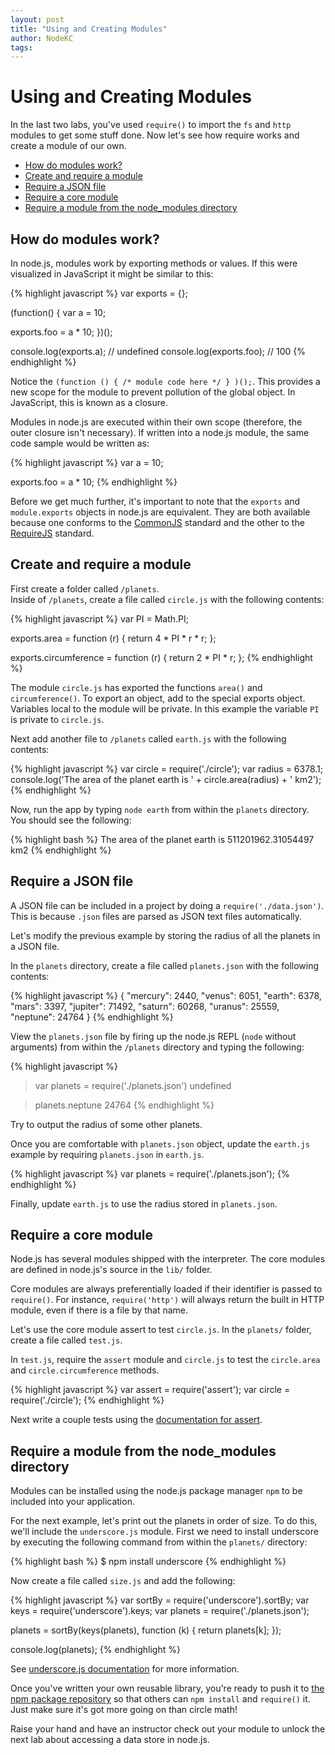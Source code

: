 ```yaml
---
layout: post
title: "Using and Creating Modules"
author: NodeKC
tags:
---
```


# Using and Creating Modules

In the last two labs, you've used `require()` to import the `fs` and `http` modules to get some stuff done. Now let's see how require works and create a module of our own.

* [How do modules work?](#how_do_modules_work)
* [Create and require a module](#create_and_require_a_module)
* [Require a JSON file](#require_a_json_file)
* [Require a core module](#require_a_core_module)
* [Require a module from the node_modules directory](#require_a_module_from_the_node_modules_directory)


## How do modules work?

In node.js, modules work by exporting methods or values.  If this were visualized in JavaScript it might be similar to this:

{% highlight javascript %}
var exports = {};

(function() {
  var a = 10;

  exports.foo = a * 10;
})();

console.log(exports.a);   // undefined
console.log(exports.foo); // 100
{% endhighlight %}

Notice the `(function () { /* module code here */ } )();`. This provides a new scope for the module to prevent pollution of the global object. In JavaScript, this is known as a closure.

Modules in node.js are executed within their own scope (therefore, the outer closure isn't necessary). If written into a node.js module, the same code sample would be written as:

{% highlight javascript %}
var a = 10;

exports.foo = a * 10;
{% endhighlight %}

Before we get much further, it's important to note that the `exports` and `module.exports` objects in node.js are equivalent. They are both available because one conforms to the [CommonJS](http://www.commonjs.org/) standard and the other to the [RequireJS](http://requirejs.org) standard.

## Create and require a module

First create a folder called `/planets`.  
Inside of `/planets`, create a  file called `circle.js` with the following contents:

{% highlight javascript %}
var PI = Math.PI;

exports.area = function (r) {
  return 4 * PI * r * r;
};

exports.circumference = function (r) {
  return 2 * PI * r;
};
{% endhighlight %}

The module `circle.js` has exported the functions `area()` and `circumference()`. To export an object, add to the special exports object.  Variables local to the module will be private. In this example the variable `PI` is private to `circle.js`.


Next add another file to `/planets` called `earth.js` with the following contents:

{% highlight javascript %}
var circle = require('./circle');
var radius = 6378.1;
console.log('The area of the planet earth is ' + circle.area(radius) + ' km2');
{% endhighlight %}

Now, run the app by typing `node earth` from within the `planets` directory. You should see the following:

{% highlight bash %}
The area of the planet earth is 511201962.31054497 km2
{% endhighlight %}

## Require a JSON file

A JSON file can be included in a project by doing a `require('./data.json')`.  This is because `.json` files are parsed as JSON text files automatically.

Let's modify the previous example by storing the radius of all the planets in a JSON file. 

In the `planets` directory, create a file called `planets.json` with the following contents:

{% highlight javascript %}
{
  "mercury": 2440,
  "venus":  6051,
  "earth":  6378,
  "mars":   3397,
  "jupiter": 71492,
  "saturn": 60268,
  "uranus": 25559,
  "neptune": 24764
}
{% endhighlight %}

View the `planets.json` file by firing up the node.js REPL (`node` without arguments) from within the `/planets` directory and typing the following:

{% highlight javascript %}
> var planets = require('./planets.json')
undefined

> planets.neptune
24764
{% endhighlight %}

Try to output the radius of some other planets.

Once you are comfortable with `planets.json` object,  update the `earth.js` example by requiring `planets.json` in `earth.js`.

{% highlight javascript %}
var planets = require('./planets.json');
{% endhighlight %}

Finally, update `earth.js` to use the radius stored in `planets.json`.

## Require a core module

Node.js has several modules shipped with the interpreter. The core modules are defined in node.js's source in the `lib/` folder.

Core modules are always preferentially loaded if their identifier is passed to `require()`. For instance, `require('http')` will always return the built in HTTP module, even if there is a file by that name.

Let's use the core module assert to test `circle.js`.  In the `planets/` folder, create a file called `test.js`. 

In `test.js`, require the `assert` module and `circle.js` to test the `circle.area` and `circle.circumference` methods.

{% highlight javascript %}
var assert = require('assert');
var circle = require('./circle');
{% endhighlight %}

Next write a couple tests using the [documentation for assert](http://nodejs.org/api/assert.html).

## Require a module from the node_modules directory

Modules can be installed using the node.js package manager `npm` to be included into your application.

For the next example, let's print out the planets in order of size. To do this, we'll include the `underscore.js` module. First we need to install underscore by executing the following command from within the `planets/` directory:

{% highlight bash %}
$ npm install underscore
{% endhighlight %}

Now create a file called `size.js` and add the following:

{% highlight javascript %}
var sortBy = require('underscore').sortBy;
var keys = require('underscore').keys;
var planets = require('./planets.json');

planets = sortBy(keys(planets), function (k) { return planets[k]; });

console.log(planets);
{% endhighlight %}

See [underscore.js documentation](http://underscorejs.org/#sortBy) for more information.

Once you've written your own reusable library, you're ready to push it to [the npm package repository](http://npmjs.org) so that others can `npm install` and `require()` it. Just make sure it's got more going on than circle math!

Raise your hand and have an instructor check out your module to unlock the next lab about accessing a data store in node.js.